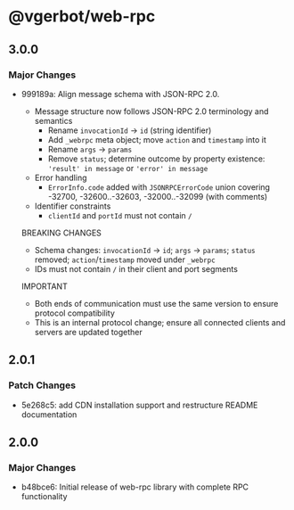 # @vgerbot/web-rpc

## 3.0.0

### Major Changes

- 999189a: Align message schema with JSON-RPC 2.0.
    - Message structure now follows JSON-RPC 2.0 terminology and semantics
        - Rename `invocationId` → `id` (string identifier)
        - Add `_webrpc` meta object; move `action` and `timestamp` into it
        - Rename `args` → `params`
        - Remove `status`; determine outcome by property existence: `'result' in message` or `'error' in message`
    - Error handling
        - `ErrorInfo.code` added with `JSONRPCErrorCode` union covering -32700, -32600..-32603, -32000..-32099 (with comments)
    - Identifier constraints
        - `clientId` and `portId` must not contain `/`

    BREAKING CHANGES
    - Schema changes: `invocationId` → `id`; `args` → `params`; `status` removed; `action`/`timestamp` moved under `_webrpc`
    - IDs must not contain `/` in their client and port segments

    IMPORTANT
    - Both ends of communication must use the same version to ensure protocol compatibility
    - This is an internal protocol change; ensure all connected clients and servers are updated together

## 2.0.1

### Patch Changes

- 5e268c5: add CDN installation support and restructure README documentation

## 2.0.0

### Major Changes

- b48bce6: Initial release of web-rpc library with complete RPC functionality
